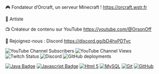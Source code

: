 🎮  Fondateur d’Orcraft, un serveur Minecraft ! https://orcraft.wstr.fr

🎵 Artiste 

📺  Créateur de contenu sur YouTube https://youtube.com/@OrsonOff

🔗  Rejoignez-nous : Discord https://discord.gg/bD4hxPDTvc

![YouTube Channel Subscribers](https://img.shields.io/youtube/channel/subscribers/UCzdSM07jK-9ceXqelxaRl_A?label=Abonn%C3%A9e) ![YouTube Channel Views](https://img.shields.io/youtube/channel/views/UCzdSM07jK-9ceXqelxaRl_A?label=Vues) ![Twitch Status](https://img.shields.io/twitch/status/orsonblocktv) ![Discord](https://img.shields.io/discord/955103000257499168?style=social&logo=Discord&logoColor=blue&label=Discord) ![GitHub deployments](https://img.shields.io/github/deployments/orsonyt/orsonyt/github-pages?logo=github&label=GitHub%20Page%20D%C3%A9ploiement%20Statut)


[![Java Badge](https://img.shields.io/badge/Java-ED8B00?style=for-the-badge&logo=java&logoColor=white)](#)
[![Javascript Badge](https://img.shields.io/badge/JavaScript-F7DF1E?style=for-the-badge&logo=javascript&logoColor=black)](#)
[![Html 5](https://img.shields.io/badge/Html5-ED8B00.svg?style=for-the-badge&logo=html5&logoColor=white)](#)
[![MySQL](https://img.shields.io/badge/mysql-%2300f.svg?style=for-the-badge&logo=mysql&logoColor=white)](#)
[![Git](https://img.shields.io/badge/git-%23F05033.svg?style=for-the-badge&logo=git&logoColor=white)](https://git-scm.com/)
[![GitHub](https://img.shields.io/badge/github-%23121011.svg?style=for-the-badge&logo=github&logoColor=white)](https://github.com)

